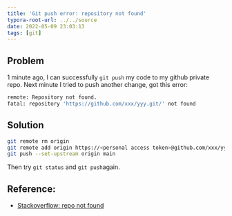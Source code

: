 ```yaml
---
title: 'Git push error: repository not found'
typora-root-url: ../../source
date: 2022-05-09 23:03:13
tags: [git]
---
```




## Problem

1 minute ago, I can successfully `git push` my code to my github private repo. Next minute I tried to push another change, got this error:

```bash
remote: Repository not found.
fatal: repository 'https://github.com/xxx/yyy.git/' not found
```



## Solution

```bash
git remote rm origin
git remote add origin https://<personal access token>@github.com/xxx/yyy.git
git push --set-upstream origin main 
```

Then try `git status` and `git push`again.



## Reference:

* [Stackoverflow: repo not found](https://stackoverflow.com/questions/10116373/git-push-error-repository-not-found)
